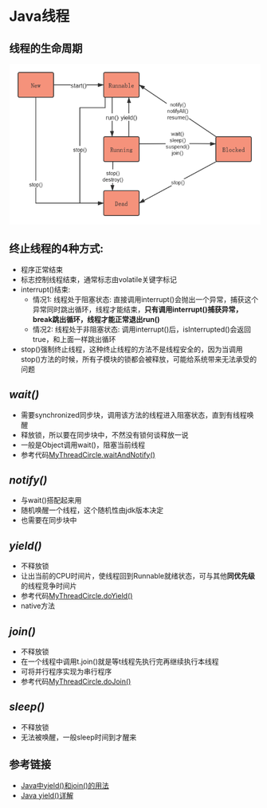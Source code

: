 # Java线程

## 线程的生命周期

<div align=center><img src="/assets/thread.png"/></div>


## 终止线程的4种方式:

* 程序正常结束
* 标志控制线程结束，通常标志由volatile关键字标记
* interrupt()结束:
  * 情况1: 线程处于阻塞状态: 直接调用interrupt()会抛出一个异常，捕获这个异常同时跳出循环，线程才能结束，**只有调用interrupt()捕获异常，break跳出循环，线程才能正常退出run()**
  * 情况2: 线程处于非阻塞状态: 调用interrupt()后，isInterrupted()会返回true，和上面一样跳出循环
* stop()强制终止线程，这种终止线程的方法不是线程安全的，因为当调用stop()方法的时候，所有子模块的锁都会被释放，可能给系统带来无法承受的问题

## _wait()_

* 需要synchronized同步块，调用该方法的线程进入阻塞状态，直到有线程唤醒
* 释放锁，所以要在同步块中，不然没有锁何谈释放一说
* 一般是Object调用wait()，阻塞当前线程
* 参考代码[MyThreadCircle.waitAndNotify()](/src/concurrent/MyThreadCircle.java)

## _notify()_

* 与wait()搭配起来用
* 随机唤醒一个线程，这个随机性由jdk版本决定
* 也需要在同步块中

## _yield()_

* 不释放锁
* 让出当前的CPU时间片，使线程回到Runnable就绪状态，可与其他**同优先级** 的线程竞争时间片
* 参考代码[MyThreadCircle.doYield()](/src/concurrent/MyThreadCircle.java)
* native方法

## _join()_

* 不释放锁
* 在一个线程中调用t.join()就是等t线程先执行完再继续执行本线程
* 可将并行程序实现为串行程序
* 参考代码[MyThreadCircle.doJoin()](/src/concurrent/MyThreadCircle.java)

## _sleep()_

* 不释放锁
* 无法被唤醒，一般sleep时间到才醒来

## 参考链接

* [Java中yield()和join()的用法](https://blog.csdn.net/hust_yfang/article/details/79603032)
* [Java yield()详解](https://blog.csdn.net/dabing69221/article/details/17426953)
